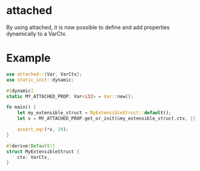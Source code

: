 # attached

By using attached, it is now possible to define and add properties dynamically to a VarCtx. 

# Example

```rust
use attached::{Var, VarCtx};
use static_init::dynamic;

#[dynamic]
static MY_ATTACHED_PROP: Var<i32> = Var::new();

fn main() {
    let my_extensible_struct = MyExtensibleStruct::default();
    let v = MY_ATTACHED_PROP.get_or_init(&my_extensible_struct.ctx, || 20);

    assert_eq!(*v, 20);
}

#[derive(Default)]
struct MyExtensibleStruct {
    ctx: VarCtx,
}
```


